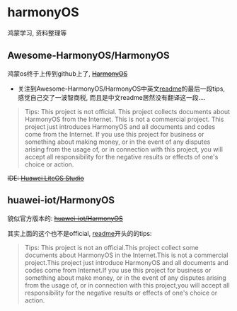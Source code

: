# harmonyOS
鸿蒙学习, 资料整理等

## Awesome-HarmonyOS/HarmonyOS
鸿蒙os终于上传到github上了, ~~[HarmonyOS](https://github.com/Awesome-HarmonyOS/HarmonyOS)~~

 - 关注到Awesome-HarmonyOS/HarmonyOS中英文[readme](https://github.com/Awesome-HarmonyOS/HarmonyOS/blob/master/README.md)的最后一段tips, 感觉自己交了一波智商税, 而且是中文readme居然没有翻译这一段....
 > Tips: This project is not official. This project collects documents about HarmonyOS from the Internet. This is not a commercial project. This project just introduces HarmonyOS and all documents and codes come from the Internet. If you use this project for business or something about making money, or in the event of any disputes arising from the usage of, or in connection with this project, you will accept all responsibility for the negative results or effects of one's choice or action.

~~IDE: [Huawei LiteOS Studio](https://static.huaweicloud.com/upload/files/sdk/LiteOS_IDE.zip)~~

## huawei-iot/HarmonyOS
貌似官方版本的:
~~[huawei-iot/HarmonyOS](https://github.com/huawei-iot/HarmonyOS)~~

其实上面的这个也不是official, [readme](https://github.com/huawei-iot/HarmonyOS/blob/master/README.md)开头的的tips:
> Tips: This project is not an official.This project collect some documents about HarmonyOS in the Internet.This is not a commercial project.This project just introduce HarmonyOS and all documents and codes come from Internet.If you use this project for business or something about make money, or in the event of any disputes arising from the usage of, or in connection with this project,you will accept all responsibility for the negative results or effects of one's choice or action.



